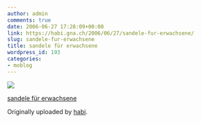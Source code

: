 ```yaml
---
author: admin
comments: true
date: 2006-06-27 17:28:09+00:00
link: https://habi.gna.ch/2006/06/27/sandele-fur-erwachsene/
slug: sandele-fur-erwachsene
title: sandele für erwachsene
wordpress_id: 193
categories:
- moblog
---
```



 [![](http://static.flickr.com/65/176402252_8f8d92c8b9_m.jpg)](http://www.flickr.com/photos/habi/176402252/)
   

 
  [sandele für erwachsene](http://www.flickr.com/photos/habi/176402252/)
    

  Originally uploaded by [habi](http://www.flickr.com/people/habi/).
 




  

